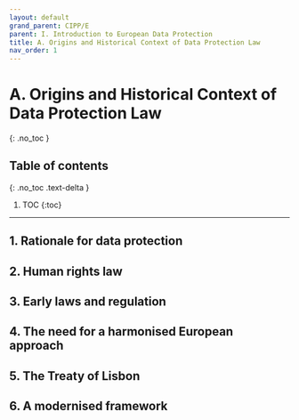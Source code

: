 ```yaml
---
layout: default
grand_parent: CIPP/E
parent: I. Introduction to European Data Protection
title: A. Origins and Historical Context of Data Protection Law
nav_order: 1
---
```


# A. Origins and Historical Context of Data Protection Law
{: .no_toc }

## Table of contents
{: .no_toc .text-delta }

1. TOC
{:toc}
---

## 1. Rationale for data protection
## 2. Human rights law
## 3. Early laws and regulation
## 4. The need for a harmonised European approach
## 5. The Treaty of Lisbon
## 6. A modernised framework


